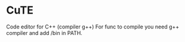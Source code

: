 # CuTE
Code editor for C++ (compiler g++)
For func to compile you need g++ compiler and add /bin in PATH.
